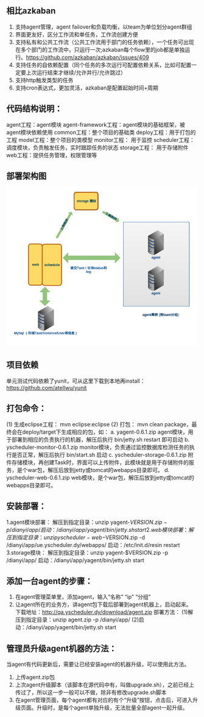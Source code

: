 ## 相比azkaban

1. 支持agent管理，agent failover和负载均衡，以team为单位划分agent群组
2. 界面更友好，区分工作流和单任务，工作流创建方便
3. 支持私有和公共工作流（公共工作流用于部门的任务依赖），一个任务可出现在多个部门的工作流中，只运行一次;azkaban每个flow里的job都是单独运行。https://github.com/azkaban/azkaban/issues/409
4. 支持任务的自依赖配置（同个任务的多次运行可配置依赖关系，比如可配置一定要上次运行结束才继续/允许并行/允许跳过）
5. 支持http触发类型的任务
6. 支持cron表达式，更加灵活，azkaban是配置起始时间+周期

## 代码结构说明：
agent工程：agent模块
agent-framework工程：agent模块的基础框架，被agent模块依赖使用
common工程：整个项目的基础类
deploy工程：用于打包的工程
model工程：整个项目的类模型
monitor工程： 用于监控
scheduler工程： 调度模块，负责触发任务，实时跟踪任务的状态
storage工程： 用于存储附件
web工程：提供任务管理，权限管理等

## 部署架构图
![](https://github.com/atellwu/yscheduler/blob/master/arch.jpg?raw=true)


## 项目依赖
单元测试代码依赖了yunit，可从这里下载到本地再install：https://github.com/atellwu/yunit

## 打包命令：
(1) 生成eclipse工程：  mvn eclipse:eclipse
(2) 打包： mvn clean package，最终会在deploy/target下生成相应的包，如：
   a.  yagent-0.6.1.zip   agent模块，用于部署到相应的负责执行的机器，解压后执行 bin/jetty.sh restart 即可启动
   b.  yscheduler-monitor-0.6.1.zip   monitor模块，负责通过监控数据库检测任务的执行是否正常，解压后执行 bin/start.sh 启动
   c.  yscheduler-storage-0.6.1.zip  附件存储模块，再创建Task时，界面可以上传附件，此模块就是用于存储附件的服务，是个war包，解压后放到jetty或tomcat的webapps目录即可。
   d.  yscheduler-web-0.6.1.zip web模块，是个war包，解压后放到jetty或tomcat的webapps目录即可。

## 安装部署：
1.agent模块部署：
  解压到指定目录：unzip yagent-$VERSION.zip -p /dianyi/app/
  启动：/dianyi/app/yagent/bin/jetty.sh start
2.web模块部署：
  解压到指定目录：unzip yscheduler-web-$VERSION.zip -d /dianyi/app/ue.yscheduler.dy/webapps/
    启动：/etc/init.d/resin restart
3.storage模块：
  解压到指定目录：unzip yagent-$VERSION.zip -p /dianyi/app/
  启动：/dianyi/app/yagent/bin/jetty.sh start


## 添加一台agent的步骤：
1. 在agent管理菜单里，添加agent，输入“名称” “ip” “分组”
2. 让agent所在的业务方，讲agent包下载后部署到agent机器上，启动起来。
    下载地址：http://qa.yscheduler.dy/download/agent.zip
    部署方法：
      (1)解压到指定目录：unzip agent.zip -p /dianyi/app/
      (2)启动：/dianyi/app/yagent/bin/jetty.sh start

## 管理员升级agent机器的方法：
当agent有代码更新后，需要让已经安装agent的机器升级，可以使用此方法。
1. 上传agent.zip包
2. 上次agent升级脚本（该脚本在源代码中有，叫做upgrade.sh），之前已经上传过了，所以这一步一般可以不做，除非有修改upgrade.sh脚本
3. 在agent管理页面，每个agent都有对应的有个“升级”按钮，点击后，可进入升级页面。升级时，是每个agent单独升级，无法批量全部agent一起升级。
